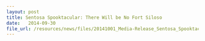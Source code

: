 ```yaml
---
layout: post
title: Sentosa Spooktacular: There Will be No Fort Siloso
date:   2014-09-30
file_url: /resources/news/files/20141001_Media-Release_Sentosa_Spooktacular_There_will_be_no_Fort_Siloso.pdf
---
```

